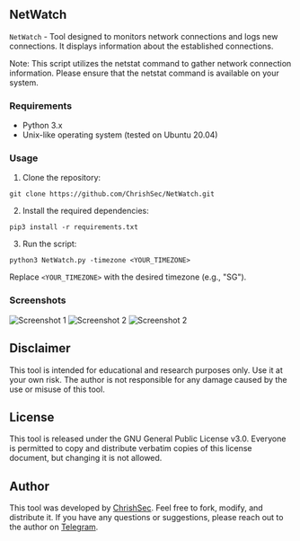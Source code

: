 ## NetWatch

`NetWatch` - Tool designed to monitors network connections and logs new connections. It displays information about the established connections.

Note: This script utilizes the netstat command to gather network connection information. Please ensure that the netstat command is available on your system.

### Requirements
- Python 3.x
- Unix-like operating system (tested on Ubuntu 20.04)

### Usage

1. Clone the repository:

```git clone https://github.com/ChrishSec/NetWatch.git```

2. Install the required dependencies:

```pip3 install -r requirements.txt```

3. Run the script:

```python3 NetWatch.py -timezone <YOUR_TIMEZONE>```

Replace ```<YOUR_TIMEZONE>``` with the desired timezone (e.g., "SG").

### Screenshots

![Screenshot 1](screenshots/screenshot_1.png)
![Screenshot 2](screenshots/screenshot_2.png)
![Screenshot 2](screenshots/screenshot_3.png)

## Disclaimer

This tool is intended for educational and research purposes only. Use it at your own risk. The author is not responsible for any damage caused by the use or misuse of this tool.

## License

This tool is released under the GNU General Public License v3.0. Everyone is permitted to copy and distribute verbatim copies of this license document, but changing it is not allowed.

## Author

This tool was developed by [ChrishSec](https://github.com/ChrishSec). Feel free to fork, modify, and distribute it. If you have any questions or suggestions, please reach out to the author on [Telegram](https://t.me/ChrishSec).
